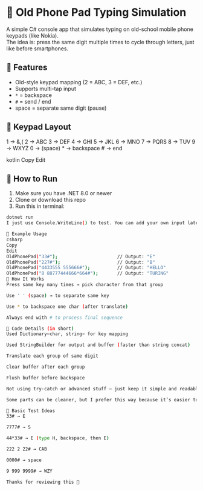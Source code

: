 # 📱 Old Phone Pad Typing Simulation

A simple C# console app that simulates typing on old-school mobile phone keypads (like Nokia).  
The idea is: press the same digit multiple times to cycle through letters, just like before smartphones.

## 🎯 Features

- Old-style keypad mapping (2 = ABC, 3 = DEF, etc.)
- Supports multi-tap input
- `*` = backspace
- `#` = send / end
- space = separate same digit (pause)

## 🔢 Keypad Layout

1 → &,( 2 → ABC 3 → DEF
4 → GHI 5 → JKL 6 → MNO
7 → PQRS 8 → TUV 9 → WXYZ
0 → (space) * → backspace # → end

kotlin
Copy
Edit

## 🚀 How to Run

1. Make sure you have .NET 8.0 or newer
2. Clone or download this repo
3. Run this in terminal:

```bash
dotnet run
I just use Console.WriteLine() to test. You can add your own input later if needed.

📝 Example Usage
csharp
Copy
Edit
OldPhonePad("33#");                      // Output: "E"
OldPhonePad("227#");                     // Output: "B"
OldPhonePad("4433555 555666#");          // Output: "HELLO"
OldPhonePad("8 88777444666*664#");       // Output: "TURING"
🧠 How It Works
Press same key many times → pick character from that group

Use ' ' (space) → to separate same key

Use * to backspace one char (after translate)

Always end with # to process final sequence

🔧 Code Details (in short)
Used Dictionary<char, string> for key mapping

Used StringBuilder for output and buffer (faster than string concat)

Translate each group of same digit

Clear buffer after each group

Flush buffer before backspace

Not using try-catch or advanced stuff — just keep it simple and readable

Some parts can be cleaner, but I prefer this way because it’s easier to follow (for me and maybe for other devs too)

🧪 Basic Test Ideas
33# → E

7777# → S

44*33# → E (type H, backspace, then E)

222 2 22# → CAB

0000# → space

9 999 9999# → WZY

Thanks for reviewing this 🙏